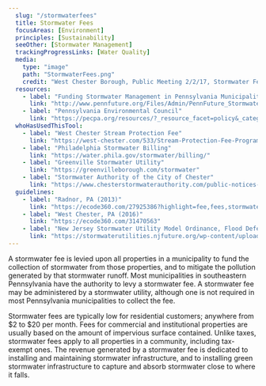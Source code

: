 ```yaml
---
  slug: "/stormwaterfees"
  title: Stormwater Fees
  focusAreas: [Environment]
  principles: [Sustainability]
  seeOther: [Stormwater Management]
  trackingProgressLinks: [Water Quality]
  media: 
    type: "image"
    path: "StormwaterFees.png"
    credit: "West Chester Borough, Public Meeting 2/2/17, Stormwater Fees Presentation"
  resources: 
    - label: "Funding Stormwater Management in Pennsylvania Municipalities, PennFuture"
      link: "http://www.pennfuture.org/Files/Admin/PennFuture_StormwaterManual_web_3.20.17.pdf"
    - label: "Pennsylvania Environmental Council"
      link: "https://pecpa.org/resources/?_resource_facet=policy&_categories=water"
  whoHasUsedThisTool: 
    - label: "West Chester Stream Protection Fee"
      link: "https://west-chester.com/533/Stream-Protection-Fee-Program"
    - label: "Philadelphia Stormwater Billing"
      link: "https://water.phila.gov/stormwater/billing/"
    - label: "Greenville Stormwater Utility"
      link: "https://greenvilleborough.com/stormwater"
    - label: "Stormwater Authority of the City of Chester"
      link: "https://www.chesterstormwaterauthority.com/public-notices-announcements"
  guidelines: 
    - label: "Radnor, PA (2013)"
      link: "https://ecode360.com/27925386?highlight=fee,fees,stormwater#27925386"
    - label: "West Chester, PA (2016)"
      link: "https://ecode360.com/31470563"
    - label: "New Jersey Stormwater Utility Model Ordinance, Flood Defense New Jersey"
      link: "https://stormwaterutilities.njfuture.org/wp-content/uploads/2020/10/10.22.20-Stormwater-Utility-ModelOrdinance-Updated-1.pdf"
---
```


A stormwater fee is levied upon all properties in a municipality to fund the collection of stormwater from those properties, and to mitigate the pollution generated by that stormwater runoff. Most municipalities in southeastern Pennsylvania have the authority to levy a stormwater fee. A stormwater fee may be administered by a stormwater utility, although one is not required in most Pennsylvania municipalities to collect the fee.

Stormwater fees are typically low for residential customers; anywhere from $2 to $20 per month. Fees for commercial and institutional properties are usually based on the amount of impervious surface contained. Unlike taxes, stormwater fees apply to all properties in a community, including tax-exempt ones. The revenue generated by a stormwater fee is dedicated to installing and maintaining stormwater infrastructure, and to installing green stormwater infrastructure to capture and absorb stormwater close to where it falls.

